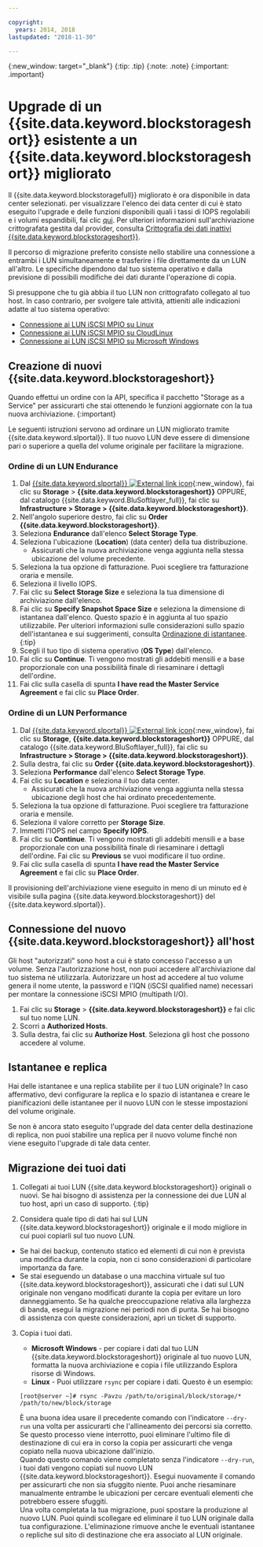 ```yaml
---

copyright:
  years: 2014, 2018
lastupdated: "2018-11-30"

---
```

{:new_window: target="_blank"}
{:tip: .tip}
{:note: .note}
{:important: .important}

# Upgrade di un {{site.data.keyword.blockstorageshort}} esistente a un {{site.data.keyword.blockstorageshort}} migliorato

Il {{site.data.keyword.blockstoragefull}} migliorato è ora disponibile in data center selezionati. per visualizzare l'elenco dei data center di cui è stato eseguito l'upgrade e delle funzioni disponibili quali i tassi di IOPS regolabili e i volumi espandibili, fai clic [qui](new-ibm-block-and-file-storage-location-and-features.html). Per ulteriori informazioni sull'archiviazione crittografata gestita dal provider, consulta [Crittografia dei dati inattivi {{site.data.keyword.blockstorageshort}}](block-file-storage-encryption-rest.html).

Il percorso di migrazione preferito consiste nello stabilire una connessione a entrambi i LUN simultaneamente e trasferire i file direttamente da un LUN all'altro. Le specifiche dipendono dal tuo sistema operativo e dalla previsione di possibili modifiche dei dati durante l'operazione di copia.

Si presuppone che tu già abbia il tuo LUN non crittografato collegato al tuo host. In caso contrario, per svolgere tale attività, attieniti alle indicazioni adatte al tuo sistema operativo:

- [Connessione ai LUN iSCSI MPIO su Linux](accessing_block_storage_linux.html)
- [Connessione ai LUN iSCSI MPIO su CloudLinux](configure-iscsi-cloudlinux.html)
- [Connessione ai LUN iSCSI MPIO su Microsoft Windows](accessing-block-storage-windows.html)

## Creazione di nuovi {{site.data.keyword.blockstorageshort}}

Quando effettui un ordine con la API, specifica il pacchetto "Storage as a Service" per assicurarti che stai ottenendo le funzioni aggiornate con la tua nuova archiviazione.
{:important}

Le seguenti istruzioni servono ad ordinare un LUN migliorato tramite {{site.data.keyword.slportal}}. Il tuo nuovo LUN deve essere di dimensione pari o superiore a quella del volume originale per facilitare la migrazione.

### Ordine di un LUN Endurance

1. Dal [{{site.data.keyword.slportal}} ![External link icon](../../icons/launch-glyph.svg "External link icon")](https://control.softlayer.com/){:new_window}, fai clic su **Storage** > **{{site.data.keyword.blockstorageshort}}** OPPURE, dal catalogo {{site.data.keyword.BluSoftlayer_full}}, fai clic su **Infrastructure > Storage > {{site.data.keyword.blockstorageshort}}**.
2. Nell'angolo superiore destro, fai clic su **Order {{site.data.keyword.blockstorageshort}}**.
3. Seleziona **Endurance** dall'elenco **Select Storage Type**.
4. Seleziona l'ubicazione (**Location**) (data center) della tua distribuzione.
   - Assicurati che la nuova archiviazione venga aggiunta nella stessa ubicazione del volume precedente.
5. Seleziona la tua opzione di fatturazione. Puoi scegliere tra fatturazione oraria e mensile.
6. Seleziona il livello IOPS.
7. Fai clic su **Select Storage Size** e seleziona la tua dimensione di archiviazione dall'elenco.
8. Fai clic su **Specify Snapshot Space Size** e seleziona la dimensione di istantanea dall'elenco. Questo spazio è in aggiunta al tuo spazio utilizzabile.
   Per ulteriori informazioni sulle considerazioni sullo spazio dell'istantanea e sui suggerimenti, consulta [Ordinazione di istantanee](ordering-snapshots.html).
   {:tip}
9. Scegli il tuo tipo di sistema operativo (**OS Type**) dall'elenco.
10. Fai clic su **Continue**. Ti vengono mostrati gli addebiti mensili e a base proporzionale con una possibilità finale di riesaminare i dettagli dell'ordine.
11. Fai clic sulla casella di spunta **I have read the Master Service Agreement** e fai clic su **Place Order**.

### Ordine di un LUN Performance

1. Dal [{{site.data.keyword.slportal}} ![External link icon](../../icons/launch-glyph.svg "External link icon")](https://control.softlayer.com/){:new_window}, fai clic su **Storage**, **{{site.data.keyword.blockstorageshort}}** OPPURE, dal catalogo {{site.data.keyword.BluSoftlayer_full}}, fai clic su **Infrastructure > Storage > {{site.data.keyword.blockstorageshort}}**.
2. Sulla destra, fai clic su **Order {{site.data.keyword.blockstorageshort}}**.
3. Seleziona **Performance** dall'elenco **Select Storage Type**.
4. Fai clic su **Location** e seleziona il tuo data center.
   - Assicurati che la nuova archiviazione venga aggiunta nella stessa ubicazione degli host che hai ordinato precedentemente.
5. Seleziona la tua opzione di fatturazione. Puoi scegliere tra fatturazione oraria e mensile.
6. Seleziona il valore corretto per **Storage Size**.
7. Immetti l'IOPS nel campo **Specify IOPS**.
8. Fai clic su **Continue**. Ti vengono mostrati gli addebiti mensili e a base proporzionale con una possibilità finale di riesaminare i dettagli dell'ordine. Fai clic su **Previous** se vuoi modificare il tuo ordine.
9. Fai clic sulla casella di spunta **I have read the Master Service Agreement** e fai clic su **Place Order**.

Il provisioning dell'archiviazione viene eseguito in meno di un minuto ed è visibile sulla pagina {{site.data.keyword.blockstorageshort}} del {{site.data.keyword.slportal}}.



## Connessione del nuovo {{site.data.keyword.blockstorageshort}} all'host

Gli host "autorizzati" sono host a cui è stato concesso l'accesso a un volume. Senza l'autorizzazione host, non puoi accedere all'archiviazione dal tuo sistema né utilizzarla. Autorizzare un host ad accedere al tuo volume genera il nome utente, la password e l'IQN (iSCSI qualified name) necessari per montare la connessione iSCSI MPIO (multipath I/O).

1. Fai clic su **Storage** > **{{site.data.keyword.blockstorageshort}}** e fai clic sul tuo nome LUN.
2. Scorri a **Authorized Hosts**.
3. Sulla destra, fai clic su **Authorize Host**. Seleziona gli host che possono accedere al volume.


## Istantanee e replica

Hai delle istantanee e una replica stabilite per il tuo LUN originale? In caso affermativo, devi configurare la replica e lo spazio di istantanea e creare le pianificazioni delle istantanee per il nuovo LUN con le stesse impostazioni del volume originale.

Se non è ancora stato eseguito l'upgrade del data center della destinazione di replica, non puoi stabilire una replica per il nuovo volume finché non viene eseguito l'upgrade di tale data center.


## Migrazione dei tuoi dati

1. Collegati ai tuoi LUN {{site.data.keyword.blockstorageshort}} originali o nuovi.
   Se hai bisogno di assistenza per la connessione dei due LUN al tuo host, apri un caso di supporto.
   {:tip}

2. Considera quale tipo di dati hai sul LUN {{site.data.keyword.blockstorageshort}} originale e il modo migliore in cui puoi copiarli sul tuo nuovo LUN.
  - Se hai dei backup, contenuto statico ed elementi di cui non è prevista una modifica durante la copia, non ci sono considerazioni di particolare importanza da fare.
  - Se stai eseguendo un database o una macchina virtuale sul tuo {{site.data.keyword.blockstorageshort}}, assicurati che i dati sul LUN originale non vengano modificati durante la copia per evitare un loro danneggiamento. Se ha qualche preoccupazione relativa alla larghezza di banda, esegui la migrazione nei periodi non di punta. Se hai bisogno di assistenza con queste considerazioni, apri un ticket di supporto.

3. Copia i tuoi dati.
   - **Microsoft Windows** - per copiare i dati dal tuo LUN {{site.data.keyword.blockstorageshort}} originale al tuo nuovo LUN, formatta la nuova archiviazione e copia i file utilizzando Esplora risorse di Windows.
   - **Linux** - Puoi utilizzare `rsync` per copiare i dati. Questo è un esempio:
   ```
   [root@server ~]# rsync -Pavzu /path/to/original/block/storage/* /path/to/new/block/storage
   ```

   È una buona idea usare il precedente comando con l'indicatore `--dry-run` una volta per assicurarti che l'allineamento dei percorsi sia corretto. Se questo processo viene interrotto, puoi eliminare l'ultimo file di destinazione di cui era in corso la copia per assicurarti che venga copiato nella nuova ubicazione dall'inizio.<br/>
   Quando questo comando viene completato senza l'indicatore `--dry-run`, i tuoi dati vengono copiati sul nuovo LUN {{site.data.keyword.blockstorageshort}}. Esegui nuovamente il comando per assicurarti che non sia sfuggito niente. Puoi anche riesaminare manualmente entrambe le ubicazioni per cercare eventuali elementi che potrebbero essere sfuggiti.<br/>
   Una volta completata la tua migrazione, puoi spostare la produzione al nuovo LUN. Puoi quindi scollegare ed eliminare il tuo LUN originale dalla tua configurazione. L'eliminazione rimuove anche le eventuali istantanee o repliche sul sito di destinazione che era associato al LUN originale.
